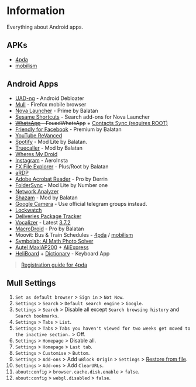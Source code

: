 # Information

Everything about Android apps.

## APKs

- [4pda](https://4pda.to/forum/index.php?showforum=212)
- [mobilism](https://forum.mobilism.me/viewforum.php?f=398)

## Android Apps

- [UAD-ng](https://github.com/Universal-Debloater-Alliance/universal-android-debloater-next-generation/releases/latest) - Android Debloater
- [Mull](https://f-droid.org/packages/us.spotco.fennec_dos/) - Firefox mobile browser
- [Nova Launcher](https://4pda.to/forum/index.php?act=findpost&pid=10706661&anchor=Spoil-10706661-8) - Prime by Balatan
- [Sesame Shortcuts](https://4pda.to/forum/index.php?showtopic=921566#entry77882334) - Search add-ons for Nova Launcher
- ~~[WhatsApp](https://4pda.to/forum/index.php?showtopic=186375#Spoil-5125511-12) - FouadWhatsApp~~ + [Contacts Sync (requires ROOT)](https://play.google.com/store/apps/details?id=com.lb.contacts_sync)
- [Friendly for Facebook](https://4pda.to/forum/index.php?showtopic=819152&view=findpost&p=60515623) - Premium by Balatan
- [YouTube ReVanced](https://4pda.to/forum/index.php?act=findpost&pid=115638129&anchor=Spoil-115638129-4)
- [Spotify](https://4pda.to/forum/index.php?act=findpost&pid=8030514&anchor=Spoil-8030514-11) - Mod Lite by Balatan.
- [Truecaller](https://4pda.to/forum/index.php?showtopic=417409#Spoil-18455027-5) - Mod by Balatan
- [Wheres My Droid](https://forum.mobilism.me/search.php?keywords=Wheres+My+Droid&sr=topics&sf=titleonly)
- [Instagram](https://4pda.to/forum/index.php?showtopic=326697#Spoil-12392478-7) - AeroInsta
- [FX File Explorer](https://4pda.to/forum/index.php?showtopic=268117#entry9048468) - Plus/Root by Balatan
- [aRDP](https://4pda.to/forum/index.php?showtopic=658880#entry39545784)
- [Adobe Acrobat Reader](https://4pda.to/forum/index.php?showtopic=171588#Spoil-4535663-3) - Pro by Derrin
- [FolderSync](https://4pda.to/forum/index.php?showtopic=258965#Spoil-8586413-7) - Mod Lite by Number one
- [Network Analyzer](https://4pda.to/forum/index.php?showtopic=969002&view=findpost&p=89769375)
- [Shazam](https://4pda.to/forum/index.php?showtopic=128657#Spoil-2955496-4) - Mod by Balatan
- [Google Camera](https://www.celsoazevedo.com/files/android/google-camera/links/) - Use official telegram groups instead.
- [Lockwatch](https://4pda.to/forum/index.php?showtopic=677900#entry41610679)
- [Deliveries Package Tracker](https://4pda.to/forum/index.php?showtopic=805869#entry58797224)
- [Vocalizer](https://4pda.to/forum/index.php?showtopic=987292#apk) - Latest [3.7.2](https://4pda.to/forum/index.php?showtopic=987292&view=findpost&p=110538703)
- [MacroDroid](https://4pda.to/forum/index.php?act=findpost&pid=15401143) - Pro by Balatan
- Moovit: Bus & Train Schedules - [4pda](https://4pda.to/forum/index.php?act=findpost&pid=46361566&anchor=Spoil-46361566-4) / [mobilism](https://forum.mobilism.me/search.php?keywords=Moovit&sr=topics&sf=titleonly)
- [Symbolab: AI Math Photo Solver](https://4pda.to/forum/index.php?showtopic=702296&view=findpost&p=44337245)
- [Autel MaxiAP200](https://4pda.to/forum/index.php?showtopic=961129&st=2400#entry93164749) + [AliExpress](https://www.aliexpress.com/item/32991837323.html)
- [HeliBoard](https://github.com/Helium314/HeliBoard/releases/latest) + [Dictionary](https://codeberg.org/Helium314/aosp-dictionaries) - Keyboard App

> [Registration guide for 4pda](https://www.youtube.com/watch?v=3XOut-lgHRc)

## Mull Settings

1. `Set as default browser` > `Sign in` > `Not Now`.
2. `Settings` > `Search` > `Default search engine` > `Google`.
3. `Settings` > `Search` > Disable all except `Search browsing history` and `Search bookmarks`.
4. `Settings` > `Tabs` > `List`.
5. `Settings` > `Tabs` > `Tabs you haven't viewed for two weeks get moved to the inactive section.` > Off.
6. `Settings` > `Homepage` > Disable all.
7. `Settings` > `Homepage` > `Last tab`.
8. `Settings` > `Customise` > `Buttom`.
9. `Settings` > `Add-ons` > Add `uBlock Origin` > `Settings` > [Restore from file](https://raw.githubusercontent.com/ByKsTv/Everything/main/Windows/uBlock_Origin/Website_Debloater.txt).
10. `Settings` > `Add-ons` > Add `ClearURLs`.
11. `about:config` > `browser.cache.disk.enable` > `false`.
12. `about:config` > `webgl.disabled` > `false`.
